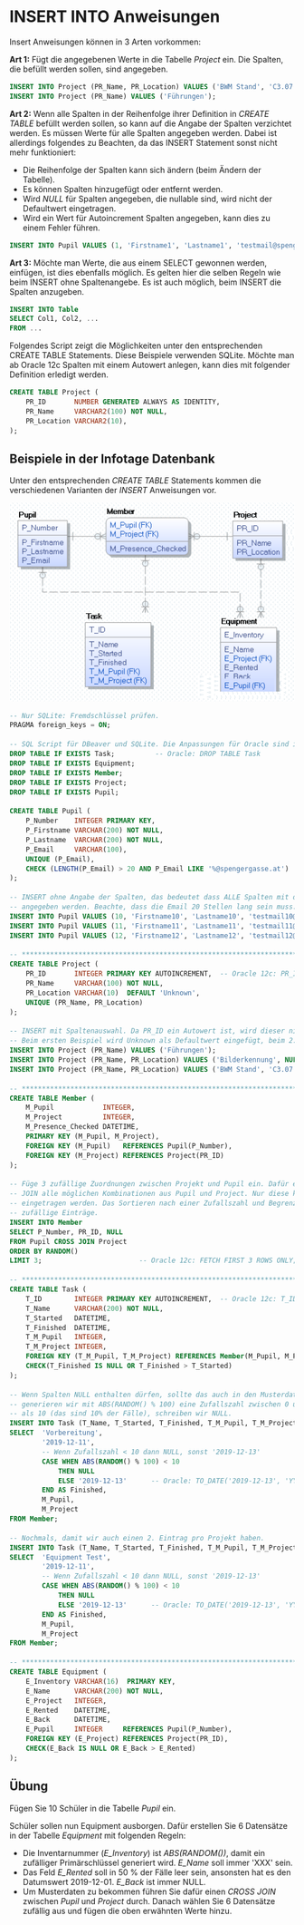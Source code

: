# INSERT INTO Anweisungen

Insert Anweisungen können in 3 Arten vorkommen:

**Art 1:** Fügt die angegebenen Werte in die Tabelle *Project* ein. Die Spalten, die befüllt werden 
sollen, sind angegeben.

```sql
INSERT INTO Project (PR_Name, PR_Location) VALUES ('BWM Stand', 'C3.07');
INSERT INTO Project (PR_Name) VALUES ('Führungen');
```

**Art 2:** Wenn alle Spalten in der Reihenfolge ihrer Definition in *CREATE TABLE* befüllt werden sollen,
so kann auf die Angabe der Spalten verzichtet werden. Es müssen Werte für alle Spalten angegeben werden.
Dabei ist allerdings folgendes zu Beachten, da das INSERT Statement sonst nicht mehr funktioniert:

- Die Reihenfolge der Spalten kann sich ändern (beim Ändern der Tabelle).
- Es können Spalten hinzugefügt oder entfernt werden.
- Wird *NULL* für Spalten angegeben, die nullable sind, wird nicht der Defaultwert eingetragen.
- Wird ein Wert für Autoincrement Spalten angegeben, kann dies zu einem Fehler führen.

```sql
INSERT INTO Pupil VALUES (1, 'Firstname1', 'Lastname1', 'testmail@spengergasse.at');
```

**Art 3:** Möchte man Werte, die aus einem SELECT gewonnen werden, einfügen, ist dies ebenfalls möglich.
Es gelten hier die selben Regeln wie beim INSERT ohne Spaltenangebe. Es ist auch möglich, beim
INSERT die Spalten anzugeben.

```sql
INSERT INTO Table
SELECT Col1, Col2, ...
FROM ...
```

Folgendes Script zeigt die Möglichkeiten unter den entsprechenden CREATE TABLE Statements. Diese
Beispiele verwenden SQLite. Möchte man ab Oracle 12c Spalten mit einem Autowert anlegen, kann dies
mit folgender Definition erledigt werden.

```sql
CREATE TABLE Project (
    PR_ID       NUMBER GENERATED ALWAYS AS IDENTITY,
    PR_Name     VARCHAR2(100) NOT NULL,
    PR_Location VARCHAR2(10),
);
```

## Beispiele in der Infotage Datenbank

Unter den entsprechenden *CREATE TABLE* Statements kommen die verschiedenen Varianten der *INSERT*
Anweisungen vor.

![](images/infotage_model.png)

```sql
-- Nur SQLite: Fremdschlüssel prüfen.
PRAGMA foreign_keys = ON;

-- SQL Script für DBeaver und SQLite. Die Anpassungen für Oracle sind in den Kommentaren.
DROP TABLE IF EXISTS Task;          -- Oracle: DROP TABLE Task
DROP TABLE IF EXISTS Equipment;
DROP TABLE IF EXISTS Member;
DROP TABLE IF EXISTS Project;
DROP TABLE IF EXISTS Pupil;

CREATE TABLE Pupil (
    P_Number    INTEGER PRIMARY KEY,
    P_Firstname VARCHAR(200) NOT NULL,
    P_Lastname  VARCHAR(200) NOT NULL,
    P_Email     VARCHAR(100),
    UNIQUE (P_Email),
    CHECK (LENGTH(P_Email) > 20 AND P_Email LIKE '%@spengergasse.at')
);

-- INSERT ohne Angabe der Spalten, das bedeutet dass ALLE Spalten mit der entsprechenden Reihenfolge 
-- angegeben werden. Beachte, dass die Email 20 Stellen lang sein muss.
INSERT INTO Pupil VALUES (10, 'Firstname10', 'Lastname10', 'testmail10@spengergasse.at');
INSERT INTO Pupil VALUES (11, 'Firstname11', 'Lastname11', 'testmail11@spengergasse.at');
INSERT INTO Pupil VALUES (12, 'Firstname12', 'Lastname12', 'testmail12@spengergasse.at');

-- *************************************************************************************************
CREATE TABLE Project (
    PR_ID       INTEGER PRIMARY KEY AUTOINCREMENT,  -- Oracle 12c: PR_ID NUMBER GENERATED ALWAYS AS IDENTITY,
    PR_Name     VARCHAR(100) NOT NULL,
    PR_Location VARCHAR(10)  DEFAULT 'Unknown',
    UNIQUE (PR_Name, PR_Location)
);

-- INSERT mit Spaltenauswahl. Da PR_ID ein Autowert ist, wird dieser nicht eingefügt.
-- Beim ersten Beispiel wird Unknown als Defaultwert eingefügt, beim 2. Beispiel wird NULL eingetragen.
INSERT INTO Project (PR_Name) VALUES ('Führungen');
INSERT INTO Project (PR_Name, PR_Location) VALUES ('Bilderkennung', NULL);
INSERT INTO Project (PR_Name, PR_Location) VALUES ('BWM Stand', 'C3.07');

-- *************************************************************************************************
CREATE TABLE Member (
    M_Pupil            INTEGER,
    M_Project          INTEGER,
    M_Presence_Checked DATETIME,
    PRIMARY KEY (M_Pupil, M_Project),
    FOREIGN KEY (M_Pupil)   REFERENCES Pupil(P_Number),
    FOREIGN KEY (M_Project) REFERENCES Project(PR_ID) 
);

-- Füge 3 zufällige Zuordnungen zwischen Projekt und Pupil ein. Dafür erzeugen wir mit dem CROSS
-- JOIN alle möglichen Kombinationen aus Pupil und Project. Nur diese können aus als Fremdschlüssel
-- eingetragen werden. Das Sortieren nach einer Zufallszahl und Begrenzen auf 3 Werte nimmt drei
-- zufällige Einträge.
INSERT INTO Member
SELECT P_Number, PR_ID, NULL
FROM Pupil CROSS JOIN Project
ORDER BY RANDOM()
LIMIT 3;                        -- Oracle 12c: FETCH FIRST 3 ROWS ONLY;

-- *************************************************************************************************
CREATE TABLE Task (
    T_ID        INTEGER PRIMARY KEY AUTOINCREMENT,  -- Oracle 12c: T_ID NUMBER GENERATED ALWAYS AS IDENTITY,
    T_Name      VARCHAR(200) NOT NULL,
    T_Started   DATETIME,
    T_Finished  DATETIME,
    T_M_Pupil   INTEGER,
    T_M_Project INTEGER,
    FOREIGN KEY (T_M_Pupil, T_M_Project) REFERENCES Member(M_Pupil, M_Project),
    CHECK(T_Finished IS NULL OR T_Finished > T_Started)
);

-- Wenn Spalten NULL enthalten dürfen, sollte das auch in den Musterdaten enthalten sein. Dafür
-- generieren wir mit ABS(RANDOM() % 100) eine Zufallszahl zwischen 0 und 99. Ist diese kleiner
-- als 10 (das sind 10% der Fälle), schreiben wir NULL.
INSERT INTO Task (T_Name, T_Started, T_Finished, T_M_Pupil, T_M_Project)
SELECT  'Vorbereitung',  
        '2019-12-11', 
        -- Wenn Zufallszahl < 10 dann NULL, sonst '2019-12-13'
        CASE WHEN ABS(RANDOM() % 100) < 10
            THEN NULL
            ELSE '2019-12-13'      -- Oracle: TO_DATE('2019-12-13', 'YYYY-MM-DD')
        END AS Finished,
        M_Pupil,
        M_Project
FROM Member;

-- Nochmals, damit wir auch einen 2. Eintrag pro Projekt haben.
INSERT INTO Task (T_Name, T_Started, T_Finished, T_M_Pupil, T_M_Project)
SELECT  'Equipment Test',  
        '2019-12-11', 
        -- Wenn Zufallszahl < 10 dann NULL, sonst '2019-12-13'
        CASE WHEN ABS(RANDOM() % 100) < 10
            THEN NULL
            ELSE '2019-12-13'      -- Oracle: TO_DATE('2019-12-13', 'YYYY-MM-DD')
        END AS Finished,
        M_Pupil,
        M_Project
FROM Member;

-- *************************************************************************************************
CREATE TABLE Equipment (
    E_Inventory VARCHAR(16)  PRIMARY KEY,
    E_Name      VARCHAR(200) NOT NULL,
    E_Project   INTEGER,
    E_Rented    DATETIME,
    E_Back      DATETIME,
    E_Pupil     INTEGER     REFERENCES Pupil(P_Number),
    FOREIGN KEY (E_Project) REFERENCES Project(PR_ID),
    CHECK(E_Back IS NULL OR E_Back > E_Rented)
);
```

## Übung

Fügen Sie 10 Schüler in die Tabelle *Pupil* ein.

Schüler sollen nun Equipment ausborgen. Dafür erstellen Sie 6 Datensätze in der Tabelle *Equipment*
mit folgenden Regeln:

- Die Inventarnummer (*E_Inventory*) ist *ABS(RANDOM())*, damit ein zufälliger Primärschlüssel generiert wird.
  *E_Name* soll immer 'XXX' sein.
- Das Feld *E_Rented* soll in 50 % der Fälle leer sein, ansonsten hat es den Datumswert 2019-12-01.
  *E_Back* ist immer NULL.
- Um Musterdaten zu bekommen führen Sie dafür einen *CROSS JOIN* zwischen *Pupil* und *Project* durch.
  Danach wählen Sie 6 Datensätze zufällig aus und fügen die oben erwähnten Werte hinzu.
